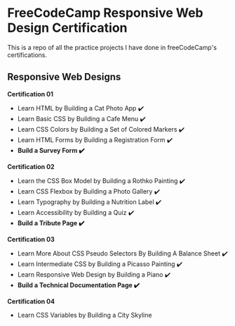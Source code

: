 <h1> FreeCodeCamp Responsive Web Design Certification</h1>

This is a repo of all the practice projects I have done in freeCodeCamp's certifications.

<h2>Responsive Web Designs</h2>

<b>Certification 01</b>
<ul>
 <li>  Learn HTML by Building a Cat Photo App ✔️</li>
 <li>  Learn Basic CSS by Building a Cafe Menu ✔️</li>
 <li>  Learn CSS Colors by Building a Set of Colored Markers ✔️</li>
 <li>  Learn HTML Forms by Building a Registration Form ✔️ </li>
 <li> <b> Build a Survey Form ✔️</b> </li>
</ul>

<b>Certification 02</b>
<ul>
 <li>  Learn the CSS Box Model by Building a Rothko Painting ✔️</li>
 <li>  Learn CSS Flexbox by Building a Photo Gallery ✔️</li>
 <li>  Learn Typography by Building a Nutrition Label ✔️ </li>
 <li>  Learn Accessibility by Building a Quiz ✔️ </li>
 <li> <b> Build a Tribute Page ✔️ </b> </li>
</ul>

<b>Certification 03</b>
<ul>
 <li>  Learn More About CSS Pseudo Selectors By Building A Balance Sheet ✔️</li>
 <li>  Learn Intermediate CSS by Building a Picasso Painting ✔️</li>
 <li>  Learn Responsive Web Design by Building a Piano ✔️</li>
 <li> <b> Build a Technical Documentation Page ✔️ </b> </li>
</ul>

<b>Certification 04</b>
<ul>
 <li>  Learn CSS Variables by Building a City Skyline </li>
</ul>
